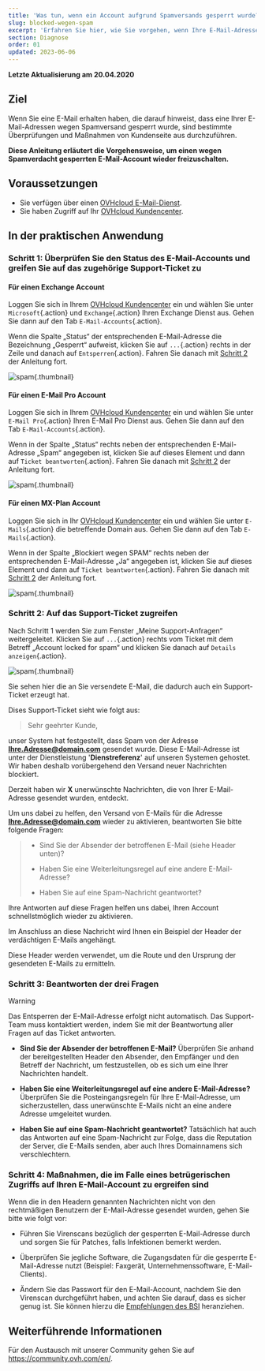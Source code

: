 ```yaml
---
title: 'Was tun, wenn ein Account aufgrund Spamversands gesperrt wurde?'
slug: blocked-wegen-spam
excerpt: 'Erfahren Sie hier, wie Sie vorgehen, wenn Ihre E-Mail-Adresse wegen Spamverdachts blockiert ist'
section: Diagnose
order: 01
updated: 2023-06-06
---
```


**Letzte Aktualisierung am 20.04.2020**

## Ziel

Wenn Sie eine E-Mail erhalten haben, die darauf hinweist, dass eine Ihrer E-Mail-Adressen wegen Spamversand gesperrt wurde, sind bestimmte Überprüfungen und Maßnahmen von Kundenseite aus durchzuführen.

**Diese Anleitung erläutert die Vorgehensweise, um einen wegen Spamverdacht gesperrten E-Mail-Account wieder freizuschalten.**

## Voraussetzungen

- Sie verfügen über einen [OVHcloud E-Mail-Dienst](https://www.ovhcloud.com/de/emails/).
- Sie haben Zugriff auf Ihr [OVHcloud Kundencenter](https://www.ovh.com/auth/?action=gotomanager&from=https://www.ovh.de/&ovhSubsidiary=de).

## In der praktischen Anwendung

### Schritt 1: Überprüfen Sie den Status des E-Mail-Accounts und greifen Sie auf das zugehörige Support-Ticket zu

#### Für einen Exchange Account

Loggen Sie sich in Ihrem [OVHcloud Kundencenter](https://www.ovh.com/auth/?action=gotomanager&from=https://www.ovh.de/&ovhSubsidiary=de) ein und wählen Sie unter `Microsoft`{.action} und `Exchange`{.action} Ihren Exchange Dienst aus. Gehen Sie dann auf den Tab `E-Mail-Accounts`{.action}.

Wenn die Spalte „Status“ der entsprechenden E-Mail-Adresse die Bezeichnung „Gesperrt“ aufweist, klicken Sie auf `...`{.action} rechts in der Zeile und danach auf `Entsperren`{.action}. Fahren Sie danach mit [Schritt 2](./#schritt-2-auf-das-support-ticket-zugreifen_1) der Anleitung fort.

![spam](images/blocked-for-SPAM-01-01.png){.thumbnail}

#### Für einen E-Mail Pro Account

Loggen Sie sich in Ihrem [OVHcloud Kundencenter](https://www.ovh.com/auth/?action=gotomanager&from=https://www.ovh.de/&ovhSubsidiary=de) ein und wählen Sie unter `E-Mail Pro`{.action} Ihren E-Mail Pro Dienst aus. Gehen Sie dann auf den Tab `E-Mail-Accounts`{.action}.

Wenn in der Spalte „Status“ rechts neben der entsprechenden E-Mail-Adresse „Spam“ angegeben ist, klicken Sie auf dieses Element und dann auf `Ticket beantworten`{.action}. Fahren Sie danach mit [Schritt 2](./#schritt-2-auf-das-support-ticket-zugreifen_1) der Anleitung fort.

![spam](images/blocked-for-SPAM-01-02.png){.thumbnail}

#### Für einen MX-Plan Account

Loggen Sie sich in Ihr [OVHcloud Kundencenter](https://www.ovh.com/auth/?action=gotomanager&from=https://www.ovh.de/&ovhSubsidiary=de) ein und wählen Sie unter  `E-Mails`{.action} die betreffende Domain aus. Gehen Sie dann auf den Tab `E-Mails`{.action}.

Wenn in der Spalte „Blockiert wegen SPAM“ rechts neben der entsprechenden E-Mail-Adresse „Ja“ angegeben ist, klicken Sie auf dieses Element und dann auf `Ticket beantworten`{.action}. Fahren Sie danach mit [Schritt 2](./#schritt-2-auf-das-support-ticket-zugreifen_1) der Anleitung fort.

![spam](images/blocked-for-SPAM-01-03.png){.thumbnail}


### Schritt 2: Auf das Support-Ticket zugreifen

Nach Schritt 1 werden Sie zum Fenster „Meine Support-Anfragen“ weitergeleitet. Klicken Sie auf `...`{.action} rechts vom Ticket mit dem Betreff „Account locked for spam“ und klicken Sie danach auf `Details anzeigen`{.action}. 

![spam](images/blocked-for-SPAM-02.png){.thumbnail}

Sie sehen hier die an Sie versendete E-Mail, die dadurch auch ein Support-Ticket erzeugt hat.

Dises Support-Ticket sieht wie folgt aus:

> 
> Sehr geehrter Kunde,
>
unser System hat festgestellt, dass Spam von der Adresse **Ihre.Adresse@domain.com** gesendet wurde. Diese E-Mail-Adresse ist unter der Dienstleistung '**Dienstreferenz**' auf unseren Systemen gehostet. Wir haben deshalb vorübergehend den Versand neuer Nachrichten blockiert.
>
Derzeit haben wir **X** unerwünschte Nachrichten, die von Ihrer E-Mail-Adresse gesendet wurden, entdeckt.
>
Um uns dabei zu helfen, den Versand von E-Mails für die Adresse **Ihre.Adresse@domain.com** wieder zu aktivieren, beantworten Sie bitte folgende Fragen:
>
> - Sind Sie der Absender der betroffenen E-Mail (siehe Header unten)?
>
> - Haben Sie eine Weiterleitungsregel auf eine andere E-Mail-Adresse?
>
> - Haben Sie auf eine Spam-Nachricht geantwortet?
>
Ihre Antworten auf diese Fragen helfen uns dabei, Ihren Account schnellstmöglich wieder zu aktivieren.
> 
>

Im Anschluss an diese Nachricht wird Ihnen ein Beispiel der Header der verdächtigen E-Mails angehängt.

Diese Header werden verwendet, um die Route und den Ursprung der gesendeten E-Mails zu ermitteln.

### Schritt 3: Beantworten der drei Fragen

> [!warning]
>
> Das Entsperren der E-Mail-Adresse erfolgt nicht automatisch. Das Support-Team muss kontaktiert werden, indem Sie mit der Beantwortung aller Fragen auf das Ticket antworten.

- **Sind Sie der Absender der betroffenen E-Mail?** Überprüfen Sie anhand der bereitgestellten Header den Absender, den Empfänger und den Betreff der Nachricht, um festzustellen, ob es sich um eine Ihrer Nachrichten handelt.

- **Haben Sie eine Weiterleitungsregel auf eine andere E-Mail-Adresse?** Überprüfen Sie die Posteingangsregeln für Ihre E-Mail-Adresse, um sicherzustellen, dass unerwünschte E-Mails nicht an eine andere Adresse umgeleitet wurden.

- **Haben Sie auf eine Spam-Nachricht geantwortet?** Tatsächlich hat auch das Antworten auf eine Spam-Nachricht zur Folge, dass die Reputation der Server, die E-Mails senden, aber auch Ihres Domainnamens sich verschlechtern.    


### Schritt 4: Maßnahmen, die im Falle eines betrügerischen Zugriffs auf Ihren E-Mail-Account zu ergreifen sind

Wenn die in den Headern genannten Nachrichten nicht von den rechtmäßigen Benutzern der E-Mail-Adresse gesendet wurden, gehen Sie bitte wie folgt vor:

- Führen Sie Virenscans bezüglich der gesperrten E-Mail-Adresse durch und sorgen Sie für Patches, falls Infektionen bemerkt werden.

- Überprüfen Sie jegliche Software, die Zugangsdaten für die gesperrte E-Mail-Adresse nutzt (Beispiel: Faxgerät, Unternehmenssoftware, E-Mail-Clients).

- Ändern Sie das Passwort für den E-Mail-Account, nachdem Sie den Virenscan durchgeführt haben, und achten Sie darauf, dass es sicher genug ist. Sie können hierzu die [Empfehlungen des BSI](https://www.bsi-fuer-buerger.de/BSIFB/DE/Empfehlungen/Passwoerter/passwoerter_node.html) heranziehen.


## Weiterführende Informationen

Für den Austausch mit unserer Community gehen Sie auf <https://community.ovh.com/en/>.
